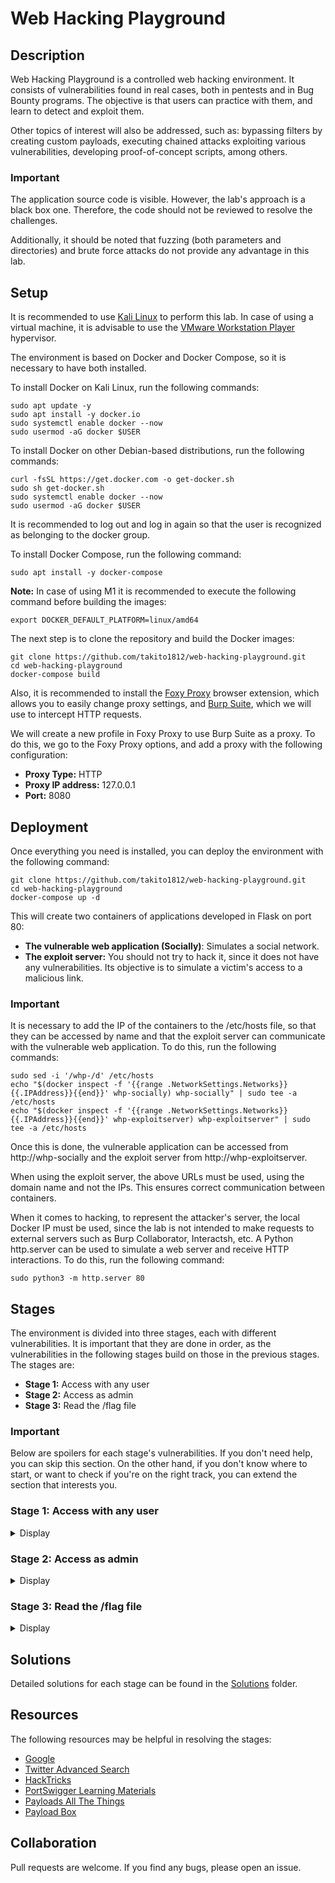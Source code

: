 # Web Hacking Playground

## Description

Web Hacking Playground is a controlled web hacking environment. It consists of vulnerabilities found in real cases, both in pentests and in Bug Bounty programs. The objective is that users can practice with them, and learn to detect and exploit them.

Other topics of interest will also be addressed, such as: bypassing filters by creating custom payloads, executing chained attacks exploiting various vulnerabilities, developing proof-of-concept scripts, among others.

### Important

The application source code is visible. However, the lab's approach is a black box one. Therefore, the code should not be reviewed to resolve the challenges.

Additionally, it should be noted that fuzzing (both parameters and directories) and brute force attacks do not provide any advantage in this lab.

## Setup

It is recommended to use [Kali Linux](https://www.kali.org/get-kali/) to perform this lab. In case of using a virtual machine, it is advisable to use the [VMware Workstation Player](https://www.vmware.com/products/workstation-player/workstation-player-evaluation.html) hypervisor.

The environment is based on Docker and Docker Compose, so it is necessary to have both installed.

To install Docker on Kali Linux, run the following commands:

    sudo apt update -y
    sudo apt install -y docker.io
    sudo systemctl enable docker --now
    sudo usermod -aG docker $USER

To install Docker on other Debian-based distributions, run the following commands:

    curl -fsSL https://get.docker.com -o get-docker.sh
    sudo sh get-docker.sh
    sudo systemctl enable docker --now
    sudo usermod -aG docker $USER

It is recommended to log out and log in again so that the user is recognized as belonging to the docker group.

To install Docker Compose, run the following command:

    sudo apt install -y docker-compose

**Note:** In case of using M1 it is recommended to execute the following command before building the images:

    export DOCKER_DEFAULT_PLATFORM=linux/amd64

The next step is to clone the repository and build the Docker images:

    git clone https://github.com/takito1812/web-hacking-playground.git
    cd web-hacking-playground
    docker-compose build

Also, it is recommended to install the [Foxy Proxy](https://addons.mozilla.org/en-US/firefox/addon/foxyproxy-standard/) browser extension, which allows you to easily change proxy settings, and [Burp Suite](https://portswigger.net/burp/communitydownload), which we will use to intercept HTTP requests.

We will create a new profile in Foxy Proxy to use Burp Suite as a proxy. To do this, we go to the Foxy Proxy options, and add a proxy with the following configuration:

* **Proxy Type:** HTTP
* **Proxy IP address:** 127.0.0.1
* **Port:** 8080

## Deployment

Once everything you need is installed, you can deploy the environment with the following command:

    git clone https://github.com/takito1812/web-hacking-playground.git
    cd web-hacking-playground
    docker-compose up -d

This will create two containers of applications developed in Flask on port 80:

* **The vulnerable web application (Socially)**: Simulates a social network.
* **The exploit server:** You should not try to hack it, since it does not have any vulnerabilities. Its objective is to simulate a victim's access to a malicious link.

### Important

It is necessary to add the IP of the containers to the /etc/hosts file, so that they can be accessed by name and that the exploit server can communicate with the vulnerable web application. To do this, run the following commands:

    sudo sed -i '/whp-/d' /etc/hosts
    echo "$(docker inspect -f '{{range .NetworkSettings.Networks}}{{.IPAddress}}{{end}}' whp-socially) whp-socially" | sudo tee -a /etc/hosts
    echo "$(docker inspect -f '{{range .NetworkSettings.Networks}}{{.IPAddress}}{{end}}' whp-exploitserver) whp-exploitserver" | sudo tee -a /etc/hosts

Once this is done, the vulnerable application can be accessed from http://whp-socially and the exploit server from http://whp-exploitserver.

When using the exploit server, the above URLs must be used, using the domain name and not the IPs. This ensures correct communication between containers.

When it comes to hacking, to represent the attacker's server, the local Docker IP must be used, since the lab is not intended to make requests to external servers such as Burp Collaborator, Interactsh, etc. A Python http.server can be used to simulate a web server and receive HTTP interactions. To do this, run the following command:

    sudo python3 -m http.server 80

## Stages

The environment is divided into three stages, each with different vulnerabilities. It is important that they are done in order, as the vulnerabilities in the following stages build on those in the previous stages. The stages are:

* **Stage 1:** Access with any user
* **Stage 2:** Access as admin
* **Stage 3:** Read the /flag file

### Important

Below are spoilers for each stage's vulnerabilities. If you don't need help, you can skip this section. On the other hand, if you don't know where to start, or want to check if you're on the right track, you can extend the section that interests you.

### Stage 1: Access with any user

<details>
<summary>Display</summary>

At this stage, a specific user's session can be stolen through Cross-Site Scripting (XSS), which allows JavaScript code to be executed. To do this, the victim must be able to access a URL in the user's context, this behavior can be simulated with the exploit server.

The hints to solve this stage are:

* Are there any striking posts on the home page?
* You have to chain two vulnerabilities to steal the session. XSS is achieved by exploiting an Open Redirect vulnerability, where the victim is redirected to an external URL.
* The Open Redirect has some security restrictions. You have to find how to get around them. Analyze which strings are not allowed in the URL.
* Cookies are not the only place where session information is stored. Reviewing the source code of the JavaScript files included in the application can help clear up doubts.

</details>

### Stage 2: Access as admin

<details>
<summary>Display</summary>

At this stage, a token can be generated that allows access as admin. This is a typical JSON Web Token (JWT) attack, in which the token payload can be modified to escalate privileges.

The hint to solve this stage is that there is an endpoint that, given a JWT, returns a valid session cookie.

</details>

### Stage 3: Read the /flag file

<details>
<summary>Display</summary>

At this stage, the /flag file can be read through a Server Site Template Injection (SSTI) vulnerability. To do this, you must get the application to run Python code on the server. It is possible to execute system commands on the server.

The hints to solve this stage are:

* Vulnerable functionality is protected by two-factor authentication. Therefore, before exploiting the SSTI, a way to bypass the OTP code request must be found. There are times when the application trusts the requests that are made from the same server and the HTTP headers play an important role in this situation.
* The SSTI is Blind, this means that the output of the code executed on the server is not obtained directly. The Python smtpd module allows you to create an SMTP server that prints messages it receives to standard output:

    `sudo python3 -m smtpd -n -c DebuggingServer 0.0.0.0:25`

* The application uses Flask, so it can be inferred that the template engine is Jinja2 because it is recommended by the official Flask documentation and is widely used. You must get a Jinja2 compatible payload to get the final flag.
* The email message has a character limitation. Information on how to bypass this limitation can be found on the Internet.

</details>

## Solutions

Detailed solutions for each stage can be found in the [Solutions](https://github.com/takito1812/web-hacking-playground/tree/main/Solutions) folder.

## Resources

The following resources may be helpful in resolving the stages:

* [Google](https://www.google.com/)
* [Twitter Advanced Search](https://twitter.com/search-advanced)
* [HackTricks](https://book.hacktricks.xyz/)
* [PortSwigger Learning Materials](https://portswigger.net/web-security/all-materials)
* [Payloads All The Things](https://github.com/swisskyrepo/PayloadsAllTheThings)
* [Payload Box](https://github.com/payloadbox)

## Collaboration

Pull requests are welcome. If you find any bugs, please open an issue.
